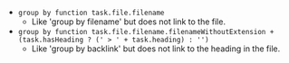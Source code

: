 <!-- placeholder to force blank line before included text -->

- ```group by function task.file.filename```
    - Like 'group by filename' but does not link to the file.
- ```group by function task.file.filename.filenameWithoutExtension + (task.hasHeading ? (' > ' + task.heading) : '')```
    - Like 'group by backlink' but does not link to the heading in the file.


<!-- placeholder to force blank line after included text -->
